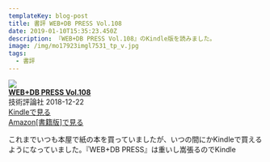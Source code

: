 ```yaml
---
templateKey: blog-post
title: 書評 WEB+DB PRESS Vol.108
date: 2019-01-10T15:35:23.450Z
description: 『WEB+DB PRESS Vol.108』のKindle版を読みました。
image: /img/mo17923imgl7531_tp_v.jpg
tags:
  - 書評
---
```

<div class="box"><article class="media"> <div class="media-left"><div class="booklink-image"><a href="https://www.amazon.co.jp/exec/obidos/asin/4297103249/kmtblog-22/" target="_blank" rel="nofollow" ><img src="https://images-fe.ssl-images-amazon.com/images/I/51fUoNYgjqL._SL160_.jpg" style="border: none;" /></a></div></div><div><strong><div><a href="https://www.amazon.co.jp/exec/obidos/asin/4297103249/kmtblog-22/" target="_blank" rel="nofollow" >WEB+DB PRESS Vol.108</a></strong></div><div>技術評論社 2018-12-22</div><div><div><a href="https://www.amazon.co.jp/exec/obidos/ASIN/B07M8F5NQQ/kmtblog-22/" target="_blank" rel="nofollow" >Kindleで見る</a></div><div class="shoplinkamazon"><a href="https://www.amazon.co.jp/exec/obidos/asin/4297103249/kmtblog-22/" target="_blank" rel="nofollow" >Amazon[書籍版]で見る</a></div></div></div><div class="booklink-footer"></div></article></div>

これまでいつも本屋で紙の本を買っていましたが、いつの間にかKindleで買えるようになっていました。『WEB+DB PRESS』は重いし嵩張るのでKindle
